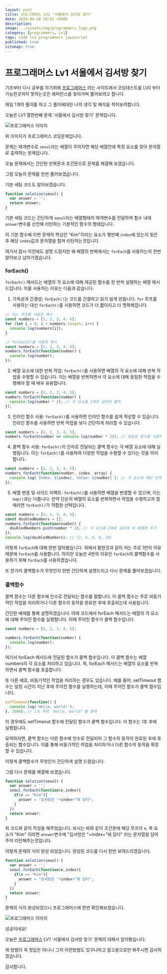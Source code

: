 ```yaml
---
layout: post
title: 프로그래머스 LV1 "서울에서 김서방 찾기"
date: 2024-04-28 19:51 +0900
description: 
image: ../assets/img/programmers_logo.png
category: [programmers, Lv1]
tags: code lv1 programmers javascript
published: true
sitemap: true
---
```


# 프로그래머스 Lv1 서울에서 김서방 찾기

  기초부터 다시 공부를 하기위해 [프로그래머스](https://programmers.co.kr/) 라는 사이트에서
  코딩테스트를 LV0 부터 가능한곳까지 못하는곳은 레퍼런스를 찾아가며 풀어보려고 합니다.
  
  매일 1개의 풀이를 하고 그 풀이에대한 나의 생각 및 해석을 적어보려합니다.

  오늘은 LV1 열한번째 문제 '서울에서 김서방 찾기' 문제입니다.

  ![프로그래머스 이미지](https://spearboy.github.io/assets/img/서울에서김서방찾기_01.png)

  위 이미지가 프로그래머스 코딩문제입니다.
  
  문제는 매개변수로 `seoul`라는 배열이 주어지면 해당 배열안에 특정 요소를 찾아 문자열로 출력하는 문제입니다.

  오늘 문제에서는 간단한 반복문과 조건문으로 문제를 해결해 보겠습니다.

  그럼 오늘의 문제를 한번 풀어보겠습니다.

  기본 세팅 코드도 알아보겠습니다.
  
```javascript
function solution(seoul) {
  var answer = '';
  return answer;
}
```

기본 세팅 코드는 간단하게 `seoul`라는 배열형태의 매개변수를 전달하며 함수 내에 `answer`변수를 선언해 리턴하는 기본적인 함수의 형태입니다.

이 기본 함수에 이번 문제의 핵심인 "Kim"이라는 요소가 몇번째 `index`에 있는지 찾은 후 해당 `index`값과 문자열을 합쳐 리턴하는것입니다.

여기서 잠시 이전에도 설명 드렸지만 왜 배열의 반복에서는 `forEach`를 사용하는지 한번 알아보고 넘어가겠습니다.

### forEach()
`forEach()` 메서드는 배열의 각 요소에 대해 제공된 함수를 한 번씩 실행하는 배열 메서드입니다. 이를 사용하는 이유는 다음과 같습니다.
  1. 가독성과 간결성: `forEach()`는 코드를 간결하고 읽기 쉽게 만듭니다. `for` 루프를 사용하는 대신 `forEach()`를 사용하면 코드가 더 짧아지고 더 명확해집니다.
```javascript
// for 루프를 사용한 예시
const numbers = [1, 2, 3, 4, 5];
for (let i = 0; i < numbers.length; i++) {
  console.log(numbers[i]);
}

// forEach()를 사용한 예시
const numbers = [1, 2, 3, 4, 5];
numbers.forEach(function(number) {
  console.log(number);
});
```
  2. 배열 요소에 대한 반복 작업: `forEach()`를 사용하면 배열의 각 요소에 대해 반복 작업을 수행할 수 있습니다. 이는 배열을 반복하면서 각 요소에 대해 동일한 작업을 수행해야 할 때 매우 유용합니다.
```javascript
const numbers = [1, 2, 3, 4, 5];
numbers.forEach(function(number) {
  console.log(number * 2); // 각 요소를 2배로 곱하여 출력
});
```
  3. 인라인 함수 사용: `forEach()`를 사용하면 인라인 함수를 쉽게 작성할 수 있습니다. 인라인 함수를 사용하면 반복 작업을 보다 간단하게 처리할 수 있습니다.
```javascript
const numbers = [1, 2, 3, 4, 5];
numbers.forEach(number => console.log(number * 2)); // 화살표 함수를 사용하여 인라인 함수 작성
```
  4. 콜백 함수 사용: `forEach()`의 인자로 전달되는 콜백 함수는 각 배열 요소에 대해 실행됩니다. 이는 `forEach()`를 사용하여 다양한 작업을 수행할 수 있다는 것을 의미합니다.
```javascript
const numbers = [1, 2, 3, 4, 5];
numbers.forEach(function(number, index, array) {
  console.log(`Index: ${index}, Value: ${number}`); // 각 요소와 해당 인덱스 출력
});
```
  5. 배열 변경 및 사이드 이펙트: `forEach()`를 사용하면 배열을 변경할 수 있으며, 이는 `map()`과는 다릅니다. 만약 단순히 배열의 요소를 반복하면서 작업을 수행하고자 할 때라면 `forEach()`가 적합한 선택입니다.
```javascript
const numbers = [1, 2, 3, 4, 5];
const doubledNumbers = [];
numbers.forEach(function(number) {
  doubledNumbers.push(number * 2); // 각 요소를 2배로 곱하여 새 배열에 추가
});
console.log(doubledNumbers); // [2, 4, 6, 8, 10]
```

이렇게 `forEach`에 대해 한번 알아봤습니다. 위에서 말한것과 같이 저는 주로 1번의 이유때문에 `forEach`를 사용합니다.
하지만 오늘은 4번의 이유인 `forEach`의 콜백함수를 사용하기 위해 `forEach`를 사용하겠습니다.

또 한가지 콜백함수가 무엇인지 한번 간단하게 설명드리고 다시 문제를 풀어보겠습니다.

### 콜백함수

콜백 함수는 다른 함수에 인수로 전달되는 함수를 말합니다. 이 콜백 함수는 주로 비동기적인 작업을 처리하거나 다른 함수의 동작을 완료한 후에 호출되는데 사용됩니다.

간단한 예제를 통해 설명하겠습니다. 아래 코드에서 forEach 메서드는 배열의 각 요소에 대해 주어진 함수를 실행합니다. 이때 주어진 함수가 콜백 함수입니다.

```javascript
const numbers = [1, 2, 3, 4, 5];

numbers.forEach(function(number) {
  console.log(number);
});
```

여기서 forEach 메서드에 전달된 함수가 콜백 함수입니다. 이 콜백 함수는 배열 numbers의 각 요소를 처리하고 있습니다. 즉, forEach 메서드는 배열의 요소를 반복하면서 콜백 함수를 호출합니다.

또 다른 예로, 비동기적인 작업을 처리하는 경우도 있습니다. 예를 들어, setTimeout 함수는 일정 시간이 지난 후에 주어진 함수를 실행하는데, 이때 주어진 함수가 콜백 함수입니다.

```javascript
setTimeout(function() {
  console.log('Hello, world!');
}, 1000); // 1초 후에 'Hello, world!'를 출력
```

이 경우에도 setTimeout 함수에 전달된 함수가 콜백 함수입니다. 이 함수는 1초 후에 실행됩니다.

요약하자면, 콜백 함수는 다른 함수에 인수로 전달되어 그 함수의 동작이 완료된 후에 호출되는 함수입니다. 이를 통해 비동기적인 작업을 처리하거나 다른 함수의 동작을 확장할 수 있습니다.

이렇게 콜백함수가 무엇인지 간단하게 설명 드렸습니다.

그럼 다시 문제를 해결해 보겠습니다.

```javascript
function solution(seoul) {
  var answer = '';
  seoul.forEach(function(e,index){
    if(e == "Kim"){
      answer = "김서방은 "+index+"에 있다";
    }
  })
  return answer;
}
```
위 코드와 같이 작성을 해주었습니다.
보시는 바와 같이 조건문에 해당 루프의 `e`, 즉 요소가 "Kim" 이라면 `answer`변수에 "김서방은 "+index+"에 있다" 라는 문자열을 담아주어 리턴해주는것입니다.

이렇게 문제의 식이 완성 되었습니다. 완성된 코드를 다시 한번 보여드리겠습니다.

```javascript
function solution(seoul) {
  var answer = '';
  seoul.forEach(function(e,index){
    if(e == "Kim"){
      answer = "김서방은 "+index+"에 있다";
    }
  })
  return answer;
}
```

문제의 식이 완성되었으니 프로그래머스에 한번 확인해보겠습니다.

![프로그래머스 이미지](https://spearboy.github.io/assets/img/서울에서김서방찾기_02.png)

성공이네요!

오늘은 [프로그래머스](https://programmers.co.kr/) LV1 '서울에서 김서방 찾기' 문제의 대해서 알아봤습니다.

제 방법이 꼭 정답은 아니니 그저 이런방법도 있구나하고 참고용으로만 봐주시면 감사하겠습니다.

감사합니다.